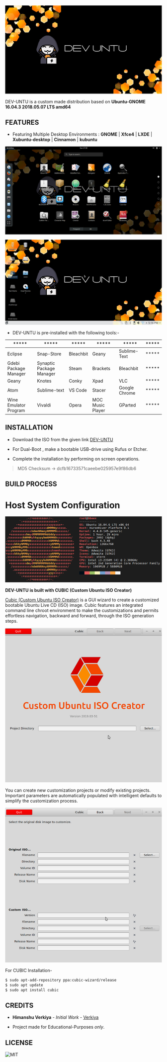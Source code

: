 ![Devuntu Wallpaper](https://github.com/verkiya/Dev-untu/blob/master/Devuntu.jpg)

DEV-UNTU is a custom made distribution based on **Ubuntu-GNOME 16.04.3 2018.05.07 LTS amd64** 

## FEATURES

 - Featuring Multiple Desktop Environments : **GNOME** | **Xfce4** | **LXDE** | **Xubuntu-desktop** | **Cinnamon** | **kubuntu**
 
 ![GNOME](https://github.com/verkiya/Dev-untu/blob/master/GNOME.png)
 
 ![KDE Plasma](https://github.com/verkiya/Dev-untu/blob/master/KDE%20Plasma.png)

 - DEV-UNTU is pre-installed with the following tools:-

|***** |*****  |*****  |*****  |*****  |*****  |
|--|--|--|--|--|--|
|Eclipse  |Snap-Store  |Bleachbit|Geany|Sublime-Text|***** 
|Gdebi Package Manager|Synaptic Package Manager|Steam|Brackets|Bleachbit|***** 
|Geany|Knotes|Conky|Xpad|VLC|***** 
|Atom|Sublime-text|VS Code|Stacer|Google Chrome|***** 
|Wine Emulator Program|Vivaldi|Opera|MOC Music Player|GParted|***** 


## INSTALLATION

 - Download the ISO from the given link [DEV-UNTU](https://drive.google.com/file/d/19xwXT-wsziQ9dPhkw6VnYyjx-kHvJNJq/view?usp=sharing)
 
 - For Dual-Boot  , make a bootable USB-drive using Rufus or Etcher.
 
 - Complete the installation by performing on screen operations.
 

> MD5 Checksum -> dcfb16733571caeebe025957e9f86db6

## BUILD PROCESS

# Host System Configuration

![hostSystemConfiguration](https://github.com/verkiya/Dev-untu/blob/master/hostSystemConfiguration.png)

**DEV-UNTU is built with CUBIC (Custom Ubuntu ISO Creator)**

[Cubic (Custom Ubuntu ISO Creator)](https://launchpad.net/cubic)  is a GUI wizard to create a customized bootable Ubuntu Live CD (ISO) image. Cubic features an integrated command line chroot environment to make the customizations and permits effortless navigation, backward and forward, through the ISO generation steps.

![Cubic](https://github.com/verkiya/Dev-untu/blob/master/cubic.png)

You can create new customization projects or modify existing projects. Important parameters are automatically populated with intelligent defaults to simplify the customization process.

![Cubic Prerequisites](https://github.com/verkiya/Dev-untu/blob/master/cubic%20prerequisites.png)

For CUBIC Installation-

    $ sudo apt-add-repository ppa:cubic-wizard/release
    $ sudo apt update
    $ sudo apt install cubic

## CREDITS

* **Himanshu Verkiya** - _Initial Work_ - [Verkiya ](https://github.com/Verkiya)

* Project made for Educational-Purposes _only_.

## LICENSE
![MIT](https://img.shields.io/github/license/verkiya/Dev-untu.svg?style=plastic)



